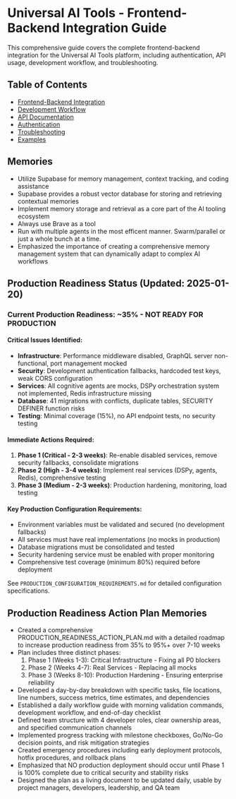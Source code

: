 # Universal AI Tools - Frontend-Backend Integration Guide

This comprehensive guide covers the complete frontend-backend integration for the Universal AI Tools platform, including authentication, API usage, development workflow, and troubleshooting.

## Table of Contents
- [Frontend-Backend Integration](#frontend-backend-integration)
- [Development Workflow](#development-workflow)
- [API Documentation](#api-documentation)
- [Authentication](#authentication)
- [Troubleshooting](#troubleshooting)
- [Examples](#examples)

## Memories

- Utilize Supabase for memory management, context tracking, and coding assistance
- Supabase provides a robust vector database for storing and retrieving contextual memories
- Implement memory storage and retrieval as a core part of the AI tooling ecosystem
- Always use Brave as a tool
- Run with multiple agents in the most efficent manner. Swarm/parallel or just a whole bunch at a time.
- Emphasized the importance of creating a comprehensive memory management system that can dynamically adapt to complex AI workflows

## Production Readiness Status (Updated: 2025-01-20)

### Current Production Readiness: **~35%** - NOT READY FOR PRODUCTION

#### Critical Issues Identified:
- **Infrastructure**: Performance middleware disabled, GraphQL server non-functional, port management mocked
- **Security**: Development authentication fallbacks, hardcoded test keys, weak CORS configuration
- **Services**: All cognitive agents are mocks, DSPy orchestration system not implemented, Redis infrastructure missing
- **Database**: 41 migrations with conflicts, duplicate tables, SECURITY DEFINER function risks
- **Testing**: Minimal coverage (15%), no API endpoint tests, no security testing

#### Immediate Actions Required:
1. **Phase 1 (Critical - 2-3 weeks)**: Re-enable disabled services, remove security fallbacks, consolidate migrations
2. **Phase 2 (High - 3-4 weeks)**: Implement real services (DSPy, agents, Redis), comprehensive testing
3. **Phase 3 (Medium - 2-3 weeks)**: Production hardening, monitoring, load testing

#### Key Production Configuration Requirements:
- Environment variables must be validated and secured (no development fallbacks)
- All services must have real implementations (no mocks in production)
- Database migrations must be consolidated and tested
- Security hardening service must be enabled with proper monitoring
- Comprehensive test coverage (minimum 80%) required before deployment

See `PRODUCTION_CONFIGURATION_REQUIREMENTS.md` for detailed configuration specifications.

## Production Readiness Action Plan Memories

- Created a comprehensive PRODUCTION_READINESS_ACTION_PLAN.md with a detailed roadmap to increase production readiness from 35% to 95%+ over 7-10 weeks
- Plan includes three distinct phases:
  1. Phase 1 (Weeks 1-3): Critical Infrastructure - Fixing all P0 blockers
  2. Phase 2 (Weeks 4-7): Real Services - Replacing all mocks
  3. Phase 3 (Weeks 8-10): Production Hardening - Ensuring enterprise reliability
- Developed a day-by-day breakdown with specific tasks, file locations, line numbers, success metrics, time estimates, and dependencies
- Established a daily workflow guide with morning validation commands, development workflow, and end-of-day checklist
- Defined team structure with 4 developer roles, clear ownership areas, and specified communication channels
- Implemented progress tracking with milestone checkboxes, Go/No-Go decision points, and risk mitigation strategies
- Created emergency procedures including early deployment protocols, hotfix procedures, and rollback plans
- Emphasized that NO production deployment should occur until Phase 1 is 100% complete due to critical security and stability risks
- Designed the plan as a living document to be updated daily, usable by project managers, developers, leadership, and QA team